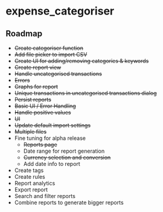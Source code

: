 # expense_categoriser

## Roadmap

- ~~Create categoriser function~~
- ~~Add file picker to import CSV~~
- ~~Create UI for adding/removing categories & keywords~~
- ~~Create report view~~
- ~~Handle uncategorised transactions~~
- ~~Errors~~
- ~~Graphs for report~~
- ~~Unique transactions in uncategorised transactions dialog~~
- ~~Persist reports~~
- ~~Basic UI / Error Handling~~
- ~~Handle positive values~~
- ~~UI~~
- ~~Update default import settings~~
- ~~Multiple files~~
- Fine tuning for alpha release
  - ~~Reports page~~
  - Date range for report generation
  - ~~Currency selection and conversion~~
  - Add date info to report
- Create tags
- Create rules
- Report analytics
- Export report
- Search and filter reports
- Combine reports to generate bigger reports

